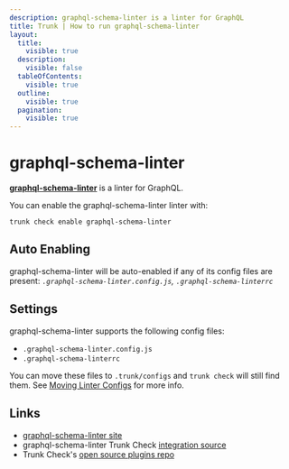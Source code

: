 ```yaml
---
description: graphql-schema-linter is a linter for GraphQL
title: Trunk | How to run graphql-schema-linter
layout:
  title:
    visible: true
  description:
    visible: false
  tableOfContents:
    visible: true
  outline:
    visible: true
  pagination:
    visible: true
---
```


# graphql-schema-linter

[**graphql-schema-linter**](https://github.com/cjoudrey/graphql-schema-linter#readme) is a linter for GraphQL.

You can enable the graphql-schema-linter linter with:

```shell
trunk check enable graphql-schema-linter
```

## Auto Enabling

graphql-schema-linter will be auto-enabled if any of its config files are present: *`.graphql-schema-linter.config.js`, `.graphql-schema-linterrc`*

## Settings

graphql-schema-linter supports the following config files:
* `.graphql-schema-linter.config.js`
* `.graphql-schema-linterrc`

 You can move these files to `.trunk/configs` and `trunk check` will still find them. See [Moving Linter Configs](..#moving-linter-configs) for more info.



## Links

- [graphql-schema-linter site](https://github.com/cjoudrey/graphql-schema-linter#readme)
- graphql-schema-linter Trunk Check [integration source](https://github.com/trunk-io/plugins/tree/main/linters/graphql-schema-linter)
- Trunk Check's [open source plugins repo](https://github.com/trunk-io/plugins/tree/main)
